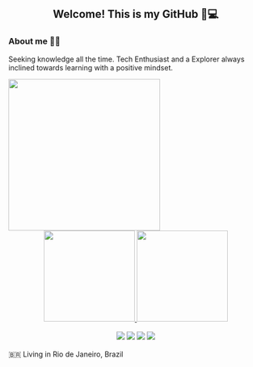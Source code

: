         
<div align="center">
        
## Welcome! This is my GitHub 🚀💻 
        
</div>

<div style="display: inline_block">
        
### About me   👨‍💻 
  Seeking knowledge all the time. Tech Enthusiast and a Explorer always inclined towards learning with a positive mindset. 
  <div >  
  <img width="300" heigth="200" src="https://i.ibb.co/Jt7gPLv/Ready-Player-Me-Avatar-1.png" />
  <br/> 
  </div>
        
  <div align="center">
  
<a href="https://github.com/anuraghazra/github-readme-stats">
<img height="180em" src="https://github-readme-stats.vercel.app/api?username=JuanCampbsi&show_icons=true&theme=merko&include_all_commits=true&count_private=true"/>
<img height="180em" src="https://github-readme-stats.vercel.app/api/top-langs/?username=JuanCampbsi&layout=compact&langs_count=7&theme=merko"/>
</a>
<br/><br/>  

<div>
       <a href="https://www.linkedin.com/in/juancampos-ferreira" target="_blank"><img src="https://img.shields.io/badge/-LinkedIn-%230077B5?style=for-the-badge&logo=linkedin&logoColor=white" target="_blank"></a> 
       <a href = "mailto:juancampos.bsi@gmail.com"><img src="https://img.shields.io/badge/-Gmail-%23333?style=for-the-badge&logo=gmail&logoColor=white" target="_blank"></a>
       <a href = "https://api.whatsapp.com/send?phone=21967713044&text=sua%20mensagem"><img src="https://img.shields.io/badge/WhatsApp-25D366?style=for-the-badge&logo=whatsapp&logoColor=white" target="_blank"></a>
       <a href = "https://t.me/juancamposbsi"><img src="https://img.shields.io/badge/Telegram-2CA5E0?style=for-the-badge&logo=telegram&logoColor=white"  target="_blank"></a>
            
</div>
</div>
</div>
<br />
🇧🇷 Living in Rio de Janeiro, Brazil 
